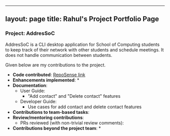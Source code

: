 ---
layout: page
title: Rahul's Project Portfolio Page
 ---

### Project: AddresSoC

AddresSoC is a CLI desktop application for School of Computing students to keep track of their network with other students and schedule meetings. It does not handle communication between students.

Given below are my contributions to the project.

* **Code contributed**: [RepoSense link](https://nus-cs2103-ay2122s2.github.io/tp-dashboard/?search=rahulprasad01&breakdown=true)
* **Enhancements implemented**:
    *
* **Documentation**:
    * User Guide:
        * "Add contact" and "Delete contact" features
    * Developer Guide:
       * Use cases for add contact and delete contact features
* **Contributions to team-based tasks**:
* **Review/mentoring contributions**:
    * PRs reviewed (with non-trivial review comments):
* **Contributions beyond the project team**:
  * 
  